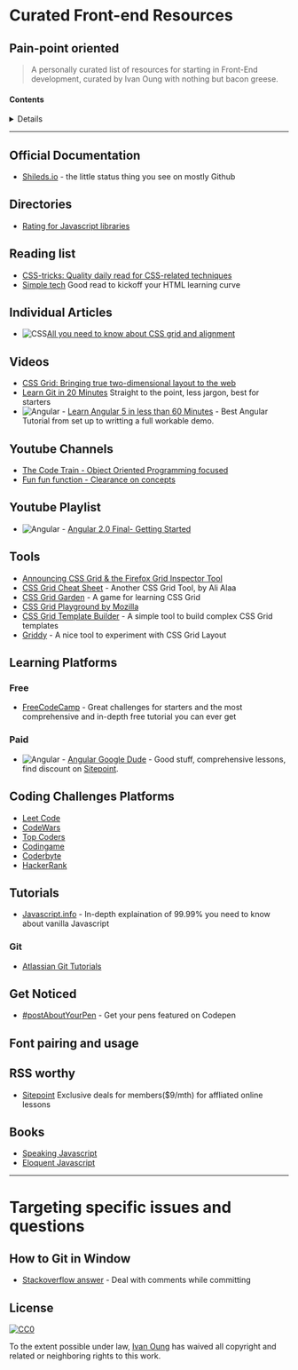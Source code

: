# Curated Front-end Resources
## Pain-point oriented
> A personally curated list of resources for starting in Front-End development, curated by Ivan Oung with nothing but bacon greese.


#### Contents

<details>

<!-- toc -->
- [Official Documentation](#official-documentation)
- [Directories](#directories)
- [Reading List](#reading-list)
- [Individual Articles](#individual-articles)
- [Videos](#videos)
- [Youtube Channels](#youtube-channels)
- [Tools](#tools)
- [Learning Platforms](#learning-platoforms)
- [Coding Challenges Platforms](#coding-challenges-platforms)
- [Tutorials](#tutorials)
    - [Git](#git) - To start version controlling your projects
- [Getting noticed - feature your work](#get-noticed)
- [Font pairing and usage](#font-paring-and-usage)
- [RSS worthy](#rss-worthy) - To keep them in your reading list
<!-- tocstop -->

</details>

---

## Official Documentation

* [Shileds.io](http://shields.io/) - the little status thing you see on mostly Github

## Directories

* [Rating for Javascript libraries](https://www.javascripting.com/)

## Reading list

* [CSS-tricks: Quality daily read for CSS-related techniques](https://css-tricks.com/)
* [Simple tech](http://www.htmldog.com/techniques/) Good read to kickoff your HTML learning curve

## Individual Articles
* ![CSS][css][All you need to know about CSS grid and alignment](https://css-tricks.com/snippets/css/complete-guide-grid/)

## Videos

* [CSS Grid: Bringing true two-dimensional layout to the web](https://channel9.msdn.com/Events/WebPlatformSummit/Microsoft-Edge-Web-Summit-2017/ES08)
* [Learn Git in 20 Minutes](https://www.youtube.com/watch?v=Y9XZQO1n_7c) Straight to the point, less jargon, best for starters
* ![Angular][angular] - [Learn Angular 5 in less than 60 Minutes](https://www.youtube.com/watch?v=oa9cnWTpqP8&t=1217s) - Best Angular Tutorial from set up to writting a full workable demo.

## Youtube Channels
* [The Code Train - Object Oriented Programming focused](https://www.youtube.com/channel/UCvjgXvBlbQiydffZU7m1_aw)
* [Fun fun function - Clearance on concepts](https://www.youtube.com/channel/UCO1cgjhGzsSYb1rsB4bFe4Q)

## Youtube Playlist
* ![Angular][angular] - [Angular 2.0 Final- Getting Started](https://www.youtube.com/playlist?list=PL55RiY5tL51rLeDxRPlE6Hsnss3QDCCKc)

## Tools

* [Announcing CSS Grid & the Firefox Grid Inspector Tool](https://www.youtube.com/watch?v=16enLRDbOyY)
* [CSS Grid Cheat Sheet](https://alialaa.github.io/css-grid-cheat-sheet/) - Another CSS Grid Tool, by Ali Alaa
* [CSS Grid Garden](http://cssgridgarden.com/) - A game for learning CSS Grid
* [CSS Grid Playground by Mozilla](https://mozilladevelopers.github.io/playground/)
* [CSS Grid Template Builder](http://codepen.io/anthonydugois/full/RpYBmy) - A simple tool to build complex CSS Grid templates
* [Griddy](http://griddy.io) - A nice tool to experiment with CSS Grid Layout


## Learning Platforms

### Free
* [FreeCodeCamp](https://www.freecodecamp.org/) - Great challenges for starters and the most comprehensive and in-depth free tutorial you can ever get

### Paid
* ![Angular][angular] - [Angular Google Dude](https://ultimateangular.com/) - Good stuff, comprehensive lessons, find discount on [Sitepoint](https://www.sitepoint.com/).



## Coding Challenges Platforms
* [Leet Code](https://leetcode.com/)
* [CodeWars](https://www.codewars.com/)
* [Top Coders](https://www.topcoder.com/)
* [Codingame](https://www.codingame.com/start)
* [Coderbyte](https://coderbyte.com/)
* [HackerRank](https://www.hackerrank.com/dashboard)

## Tutorials
* [Javascript.info](https://javascript.info/) - In-depth explaination of 99.99% you need to know about vanilla Javascript


### Git

* [Atlassian Git Tutorials](https://www.atlassian.com/git/tutorials)


## Get Noticed

* [#postAboutYourPen](https://codepen.io/rachsmith/project/full/Darjgq/) - Get your pens featured on Codepen


## Font pairing and usage

## RSS worthy
* [Sitepoint](https://www.sitepoint.com/) Exclusive deals for members($9/mth) for affliated online lessons

## Books
* [Speaking Javascript](http://speakingjs.com/es5/)
* [Eloquent Javascript](http://eloquentjavascript.net/3rd_edition/)


---
# Targeting specific issues and questions

## How to Git in Window
* [Stackoverflow answer](https://stackoverflow.com/a/12355120/8011883) - Deal with comments while committing

## License

[![CC0](http://mirrors.creativecommons.org/presskit/buttons/88x31/svg/cc-zero.svg)](https://creativecommons.org/publicdomain/zero/1.0/)

To the extent possible under law, [Ivan Oung](https://github.com/ivanoung/) has waived all copyright and related or neighboring rights to this work.


[angular]: https://img.shields.io/badge/Framework-Angular-red.svg
[css]: https://img.shields.io/badge/Language-CSS-yellow.svg
[Javascript]: https://img.shields.io/badge/Language-Javascript-green.svg
